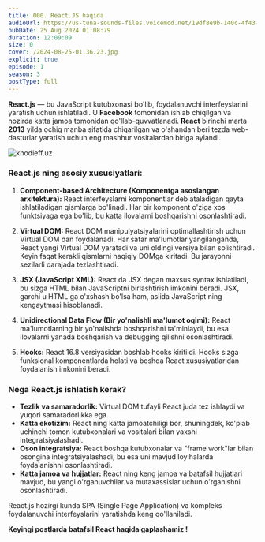 ```yaml
---
title: 000. React.JS haqida
audioUrl: https://us-tuna-sounds-files.voicemod.net/19df8e9b-140c-4f43-8c0e-09c162821765-1658350707858.mp3
pubDate: 25 Aug 2024 01:08:79
duration: 12:09:09
size: 0
cover: /2024-08-25-01.36.23.jpg
explicit: true
episode: 1
season: 3
postType: full
---
```

**React.js** — bu JavaScript kutubxonasi bo'lib, foydalanuvchi interfeyslarini yaratish uchun ishlatiladi. U **Facebook** tomonidan ishlab chiqilgan va hozirda katta jamoa tomonidan qo'llab-quvvatlanadi. **React** birinchi marta **2013** yilda ochiq manba sifatida chiqarilgan va o'shandan beri tezda web-dasturlar yaratish uchun eng mashhur vositalardan biriga aylandi.

![khodieff.uz](/2024-08-25-01.34.57.jpg "khodieff.uz")

### React.js ning asosiy xususiyatlari:

1. **Component-based Architecture (Komponentga asoslangan arxitektura):** React interfeyslarni komponentlar deb ataladigan qayta ishlatiladigan qismlarga bo'linadi. Har bir komponent o'ziga xos funktsiyaga ega bo'lib, bu katta ilovalarni boshqarishni osonlashtiradi.

2. **Virtual DOM:** React DOM manipulyatsiyalarini optimallashtirish uchun Virtual DOM dan foydalanadi. Har safar ma'lumotlar yangilanganda, React yangi Virtual DOM yaratadi va uni oldingi versiya bilan solishtiradi. Keyin faqat kerakli qismlarni haqiqiy DOMga kiritadi. Bu jarayonni sezilarli darajada tezlashtiradi.

3. **JSX (JavaScript XML):** React da JSX degan maxsus syntax ishlatiladi, bu sizga HTML bilan JavaScriptni birlashtirish imkonini beradi. JSX, garchi u HTML ga o'xshash bo'lsa ham, aslida JavaScript ning kengaytmasi hisoblanadi.

4. **Unidirectional Data Flow (Bir yo'nalishli ma'lumot oqimi):**  React ma'lumotlarning bir yo'nalishda boshqarishni ta'minlaydi, bu esa ilovalarni yanada boshqarish va debugging qilishni osonlashtiradi.
5. **Hooks:** React 16.8 versiyasidan boshlab hooks kiritildi. Hooks sizga funksional komponentlarda holati va boshqa React xususiyatlaridan foydalanish imkonini beradi.


### Nega React.js ishlatish kerak?

* **Tezlik va samaradorlik:** Virtual DOM tufayli React juda tez ishlaydi va yuqori samaradorlikka ega.
* **Katta ekotizim:** React ning katta jamoatchiligi bor, shuningdek, ko'plab uchinchi tomon kutubxonalari va vositalari bilan yaxshi integratsiyalashadi.
* **Oson integratsiya:** React boshqa kutubxonalar va "frame work"lar bilan osongina integratsiyalashadi, bu esa uni mavjud loyihalarda foydalanishni osonlashtiradi.
* **Katta jamoa va hujjatlar:** React ning keng jamoa va batafsil hujjatlari mavjud, bu yangi o'rganuvchilar va mutaxassislar uchun o'rganishni osonlashtiradi.

React.js hozirgi kunda SPA (Single Page Application) va kompleks foydalanuvchi interfeyslarini yaratishda keng qo'llaniladi.

**Keyingi postlarda batafsil React haqida gaplashamiz !**